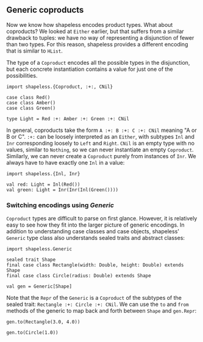 ## Generic coproducts

Now we know how shapeless encodes product types.
What about coproducts?
We looked at `Either` earlier,
but that suffers from a similar drawback to tuples:
we have no way of representing a disjunction of fewer than two types.
For this reason, shapeless provides a different encoding
that is similar to `HList`.

The type of a `Coproduct` encodes 
all the possible types in the disjunction,
but each concrete instantiation 
contains a value for just one of the possibilities.

```tut:book:silent
import shapeless.{Coproduct, :+:, CNil}

case class Red()
case class Amber()
case class Green()

type Light = Red :+: Amber :+: Green :+: CNil
```

In general, coproducts take the form 
`A :+: B :+: C :+: CNil` meaning "A or B or C".
`:+:` can be loosely interpreted as an `Either`,
with subtypes `Inl` and `Inr` corresponding loosely to `Left` and `Right`.
`CNil` is an empty type with no values, similar to `Nothing`,
so we can never instantiate an empty `Coproduct`.
Similarly, we can never create a `Coproduct` purely from instances of `Inr`.
We always have to have exactly one `Inl` in a value:

```tut:book:silent
import shapeless.{Inl, Inr}

val red: Light = Inl(Red())
val green: Light = Inr(Inr(Inl(Green())))
```

### Switching encodings using *Generic*

`Coproduct` types are difficult to parse on first glance.
However, it is relatively easy to see how they fit
into the larger picture of generic encodings.
In addition to understanding case classes and case objects,
shapeless' `Generic` type class also understands
sealed traits and abstract classes:

```tut:book:silent
import shapeless.Generic

sealed trait Shape
final case class Rectangle(width: Double, height: Double) extends Shape
final case class Circle(radius: Double) extends Shape
```

```tut:book
val gen = Generic[Shape]
```

Note that the `Repr` of the `Generic` is
a `Coproduct` of the subtypes of the sealed trait:
`Rectangle :+: Circle :+: CNil`.
We can use the `to` and `from` methods of the generic
to map back and forth between `Shape` and `gen.Repr`:

```tut:book
gen.to(Rectangle(3.0, 4.0))

gen.to(Circle(1.0))
```
